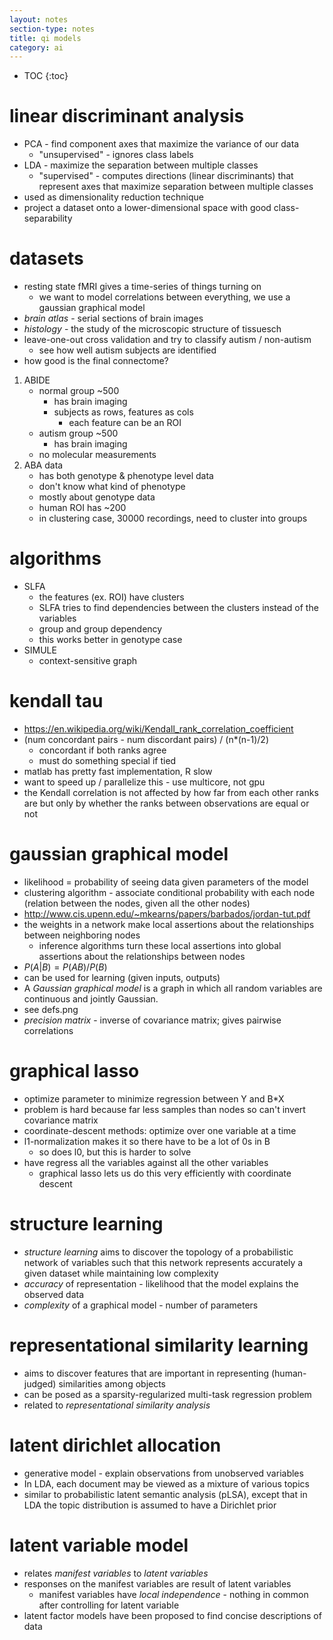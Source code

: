 ```yaml
---
layout: notes
section-type: notes
title: qi models
category: ai
---
```


* TOC
{:toc}

# linear discriminant analysis
- PCA - find component axes that maximize the variance of our data
	- "unsupervised" - ignores class labels
- LDA - maximize the separation between multiple classes
	- "supervised" - computes directions (linear discriminants) that represent axes that maximize separation between multiple classes
- used as dimensionality reduction technique 
- project a dataset onto a lower-dimensional space with good class-separability

# datasets
- resting state fMRI gives a time-series of things turning on
	- we want to model correlations between everything, we use a gaussian graphical model
- *brain atlas* - serial sections of brain images
- *histology* - the study of the microscopic structure of tissuesch
- leave-one-out cross validation and try to classify autism / non-autism
	- see how well autism subjects are identified
- how good is the final connectome?
1. ABIDE 
	- normal group ~500
		- has brain imaging
		- subjects as rows, features as cols
			- each feature can be an ROI
	- autism group ~500
		- has brain imaging
	- no molecular measurements
2. ABA data
	- has both genotype & phenotype level data
	- don't know what kind of phenotype
	- mostly about genotype data
	- human ROI has ~200
	- in clustering case, 30000 recordings, need to cluster into groups

# algorithms
- SLFA
	- the features (ex. ROI) have clusters
	- SLFA tries to find dependencies between the clusters instead of the variables
	- group and group dependency
	- this works better in genotype case
- SIMULE
	- context-sensitive graph

# kendall tau
- https://en.wikipedia.org/wiki/Kendall_rank_correlation_coefficient
- (num concordant pairs - num discordant pairs) / (n*(n-1)/2)
	- concordant if both ranks agree
	- must do something special if tied
- matlab has pretty fast implementation, R slow
- want to speed up / parallelize this - use multicore, not gpu
- the Kendall correlation is not affected by how far from each other ranks are but only by whether the ranks between observations are equal or not

# gaussian graphical model
- likelihood = probability of seeing data given parameters of the model
- clustering algorithm - associate conditional probability with each node (relation between the nodes, given all the other nodes)
- http://www.cis.upenn.edu/~mkearns/papers/barbados/jordan-tut.pdf
- the weights in a network make local assertions about the relationships between neighboring nodes
	- inference algorithms turn these local assertions into global assertions about the relationships between nodes
- $P(A\vert B) = P(AB) / P(B)$
- can be used for learning (given inputs, outputs)
- A *Gaussian graphical model* is a graph in which all random variables are continuous and jointly Gaussian.
- see defs.png
- *precision matrix* - inverse of covariance matrix; gives pairwise correlations

# graphical lasso
- optimize parameter to minimize regression between Y and B*X
- problem is hard because far less samples than nodes so can't invert covariance matrix
- coordinate-descent methods: optimize over one variable at a time
- l1-normalization makes it so there have to be a lot of 0s in B
	- so does l0, but this is harder to solve
- have regress all the variables against all the other variables
	- graphical lasso lets us do this very efficiently with coordinate descent

# structure learning
- *structure learning* aims to discover the topology of a probabilistic network of variables such that this network represents accurately a given dataset while maintaining low complexity
- *accuracy* of representation - likelihood that the model explains the observed data
- *complexity* of a graphical model - number of parameters

# representational similarity learning
- aims to discover features that are important in representing (human-judged) similarities among objects
- can be posed as a sparsity-regularized multi-task regression problem
- related to *representational similarity analysis*

# latent dirichlet allocation
- generative model - explain observations from unobserved variables
- In LDA, each document may be viewed as a mixture of various topics
- similar to probabilistic latent semantic analysis (pLSA), except that in LDA the topic distribution is assumed to have a Dirichlet prior

# latent variable model
- relates *manifest variables* to *latent variables*
- responses on the manifest variables are result of latent variables
	- manifest variables have *local independence* - nothing in common after controlling for latent variable
- latent factor models have been proposed to find concise descriptions of data